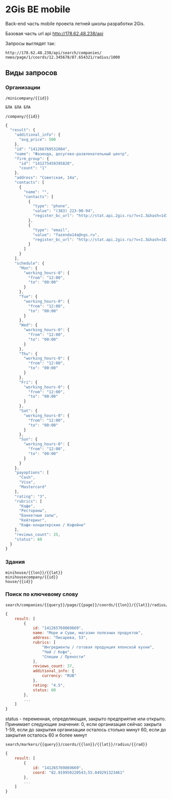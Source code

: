 2Gis BE mobile
=========
Back-end часть mobile проекта летней школы разработки 2Gis.

Базовая часть url api http://178.62.48.238/api

Запросы выглядят так: 

    http://178.62.48.238/api/search/companies/пиво/page/1/coords/12.345678/87.654321/radius/1000

Виды запросов
----
### Организации

    /minicompany/{{id}}

```javascript
БЛА БЛА БЛА
```

    /company/{{id}}

```javascript
{
  "result": {
    "additional_info": {
      "avg_price": 500
    },
    "id": "141266769532084",
    "name": "Фазенда, досугово-развлекательный центр",
    "firm_group": {
      "id": "141275459395820",
      "count": "1"
    },
    "address": "Советская, 14а",
    "contacts": [
      {
        "name": "",
        "contacts": [
          {
            "type": "phone",
            "value": "(383) 223-90-94",
            "register_bc_url": "http://stat.api.2gis.ru/?v=1.3&hash=1d39nw8987HIJHHJ142huvef6A6A17291A2B4428562347G42c2969G43J0I0931rv80"
          },
          {
            "type": "email",
            "value": "fazenda14a@ngs.ru",
            "register_bc_url": "http://stat.api.2gis.ru/?v=1.3&hash=183Cnw8987HIJHHJ1b2Buvef6A6A172919264428562347G4292c69G49J0I0931rv6c"
          }
        ]
      }
    ],
    "schedule": {
      "Mon": {
        "working_hours-0": {
          "from": "12:00",
          "to": "00:00"
        }
      },
      "Tue": {
        "working_hours-0": {
          "from": "12:00",
          "to": "00:00"
        }
      },
      "Wed": {
        "working_hours-0": {
          "from": "12:00",
          "to": "00:00"
        }
      },
      "Thu": {
        "working_hours-0": {
          "from": "12:00",
          "to": "00:00"
        }
      },
      "Fri": {
        "working_hours-0": {
          "from": "12:00",
          "to": "00:00"
        }
      },
      "Sat": {
        "working_hours-0": {
          "from": "12:00",
          "to": "00:00"
        }
      },
      "Sun": {
        "working_hours-0": {
          "from": "12:00",
          "to": "00:00"
        }
      }
    },
    "payoptions": [
      "Cash",
      "Visa",
      "Mastercard"
    ],
    "rating": "3",
    "rubrics": [
      "Кафе",
      "Рестораны",
      "Банкетные залы",
      "Кейтеринг",
      "Кафе-кондитерские / Кофейни"
    ],
    "reviews_count": 25,
    "status": 60
  }
}
```

### Здания
    minihouse/{{lon}}/{{lat}}
    minihousecompany/{{id}}
    house/{{id}}
### Поиск по ключевому слову
    search/companies/{{query}}/page/{{page}}/coords/{{lon}}/{{lat}}/radius/{{rad}}
   
```javascript
{
    result: [
        {
            id: "141265769869669",
            name: "Море и Суши, магазин полезных продуктов",
            address: "Писарева, 53",
            rubrics: [
                "Ингредиенты / готовая продукция японской кухни",
                "Чай / Кофе",
                "Специи / Пряности"
            ],
            reviews_count: 37,
            additional_info: {
                currency: "RUB"
            },
            rating: "4.5",
            status: 60
        },
        ...
    ]
}
```
status - переменная, определяющая, закрыто предприятие или открыто. Принимает следующие значения:
    0, если организация сейчас закрыта 
    1-59, если до закрытия организации осталось столько минут
    60, если до закрытия осталось 60 и более минут

    search/markers/{{query}}/coords/{{lon}}/{{lat}}/radius/{{rad}}

```javascript
{
    result: [
        {
            id: "141265769869669",
            coord: "82.919950220543;55.049291323461"
        },
        ...
    ]
}
```
